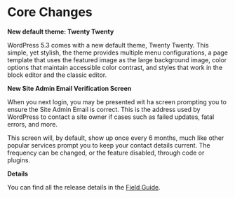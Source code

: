 # Core Changes

**New default theme: Twenty Twenty**

WordPress 5.3 comes with a new default theme, Twenty Twenty. This simple, yet stylish, the theme provides multiple menu configurations, a page template that uses the featured image as the large background image, color options that maintain accessible color contrast, and styles that work in the block editor and the classic editor.

**New Site Admin Email Verification Screen**

When you next login, you may be presented wit ha screen prompting you to ensure the Site Admin Email is correct. This is the address used by WordPress to contact a site owner if cases such as failed updates, fatal errors, and more.

This screen will, by default, show up once every 6 months, much like other popular services prompt you to keep your contact details current. The frequency can be changed, or the feature disabled, through code or plugins.

**Details**

You can find all the release details in the [Field Guide](https://make.wordpress.org/core/2019/10/17/wordpress-5-3-field-guide/).
